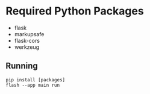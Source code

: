 # Required Python Packages

- flask
- markupsafe
- flask-cors
- werkzeug

## Running

```
pip install [packages]
flash --app main run
```
